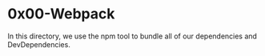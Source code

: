 # 0x00-Webpack
In this directory, we use the npm tool to bundle all of our dependencies and DevDependencies.
